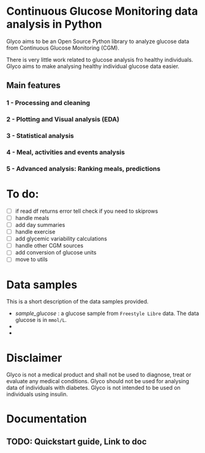 # Continuous Glucose Monitoring data analysis in Python
Glyco aims to be an Open Source Python library to analyze glucose data from Continuous Glucose Monitoring (CGM).

There is very little work related to glucose analysis fro healthy individuals. Glyco aims to make analysing healthy individual glucose data easier. 

## Main features
### 1 - Processing and cleaning
### 2 - Plotting and Visual analysis (EDA)
### 3 - Statistical analysis
### 4 - Meal, activities and events analysis
### 5 - Advanced analysis: Ranking meals, predictions


# To do:
* [ ] if read df returns error tell check if you need to skiprows
* [ ] handle meals
* [ ] add day summaries
* [ ] handle exercise
* [ ] add glycemic variability calculations
* [ ] handle other CGM sources
* [ ] add conversion of glucose units
* [ ] move to utils

# Data samples
This is a short description of the data samples provided.
* *sample_glucose* : a glucose sample from `Freestyle Libre` data. The data glucose is in `mmol/L`.
* 
* 

# Disclaimer
Glyco is not a medical product and shall not be used to diagnose, treat or evaluate any medical conditions.
Glyco should not be used for analysing data of individuals with diabetes. Glyco is not intended to be used on individuals using insulin.

# Documentation

## TODO: <TODO/> Quickstart guide, Link to doc
